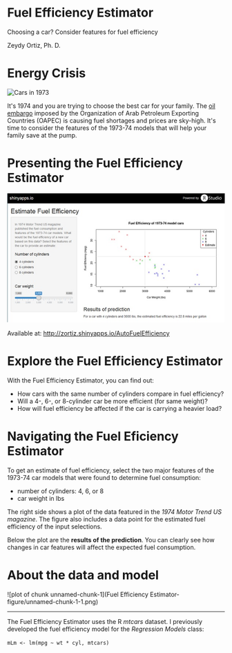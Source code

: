 Fuel Efficiency Estimator
========================================================
Choosing a car? Consider features for fuel efficiency

Zeydy Ortiz, Ph. D.


Energy Crisis
========================================================

![Cars in 1973](https://cecilcounty.files.wordpress.com/2012/04/elkton-gas-223.jpg?w=500&h=302)

It's 1974 and you are trying to choose the best car for your family.  The [oil embargo](http://www.history.com/topics/energy-crisis) imposed by the Organization of Arab Petroleum Exporting Countries (OAPEC) is causing fuel shortages and prices are sky-high.  It's time to consider the features of the 1973-74 models that will help your family save at the pump.


Presenting the Fuel Efficiency Estimator
========================================================
![ShinyApp](ShinyApp.jpg)

Available at: http://zortiz.shinyapps.io/AutoFuelEfficiency


Explore the Fuel Efficiency Estimator
========================================================
With the Fuel Efficiency Estimator, you can find out:
- How cars with the same number of cylinders compare in fuel efficiency?
- Will a 4-, 6-, or 8-cylinder car be more efficient (for same weight)?
- How will fuel efficiency be affected if the car is carrying a heavier load?


Navigating the Fuel Eficiency Estimator
========================================================
To get an estimate of fuel efficiency, select the two major features of the 1973-74 car models that were found to determine fuel consumption:

- number of cylinders: 4, 6, or 8
- car weight in lbs

The right side shows a plot of the data featured in the *1974 Motor Trend US magazine*.  The figure also includes a data point for the estimated fuel efficiency of the input selections.

Below the plot are the **results of the prediction**. You can clearly see how changes in car features will affect the expected fuel consumption.

About the data and model
========================================================
  

![plot of chunk unnamed-chunk-1](Fuel Efficiency Estimator-figure/unnamed-chunk-1-1.png) 

* * *

The Fuel Efficiency Estimator uses the R *mtcars* dataset.  I previously developed the fuel efficiency model for the *Regression Models* class: 

`mLm <- lm(mpg ~ wt * cyl, mtcars)`
